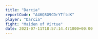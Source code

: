 ```yaml
---
title: "Darcia"
reportCode: "A46Q8G9CDrYTftdK"
player: "Darcia"
fight: "Maiden of Virtue"
date: 2021-07-11T18:57:14.471000+00:00
---
```


